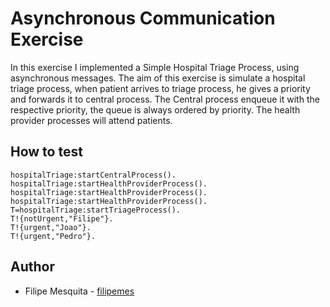 # Asynchronous Communication Exercise

In this exercise I implemented a Simple Hospital Triage Process, using asynchronous messages. The aim of this exercise is simulate a hospital triage process, when patient arrives to triage process, he gives a priority and forwards it to central process. The Central process enqueue it with the respective priority, the queue is always ordered by priority. The health provider processes will attend patients.

## How to test

````
hospitalTriage:startCentralProcess().
hospitalTriage:startHealthProviderProcess().
hospitalTriage:startHealthProviderProcess().
hospitalTriage:startHealthProviderProcess().
T=hospitalTriage:startTriageProcess().
T!{notUrgent,"Filipe"}.
T!{urgent,"Joao"}.
T!{urgent,"Pedro"}.
````


## Author

* Filipe Mesquita - [filipemes](https://github.com/filipemes)
